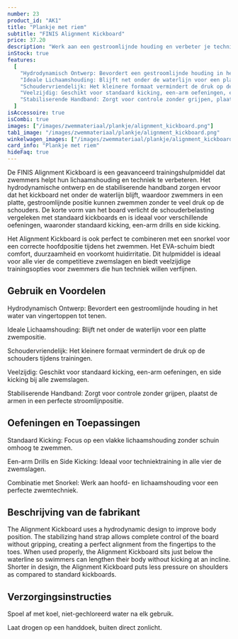 ```yaml
---
number: 23
product_id: "AK1"
title: "Plankje met riem"
subtitle: "FINIS Alignment Kickboard"
price: 37.20
description: "Werk aan een gestroomlijnde houding en verbeter je techniek met de FINIS Alignment Kickboard. Dit kickboard, ontworpen voor minimale belasting op de schouders, bevordert een ideale uitlijning van het lichaam van vingertoppen tot tenen."
inStock: true
features:
  [
    "Hydrodynamisch Ontwerp: Bevordert een gestroomlijnde houding in het water van vingertoppen tot tenen.",
    "Ideale Lichaamshouding: Blijft net onder de waterlijn voor een platte zwempositie.",
    "Schoudervriendelijk: Het kleinere formaat vermindert de druk op de schouders tijdens trainingen.",
    "Veelzijdig: Geschikt voor standaard kicking, een-arm oefeningen, en side kicking bij alle zwemslagen.",
    "Stabiliserende Handband: Zorgt voor controle zonder grijpen, plaatst de armen in een perfecte stroomlijnpositie.",
  ]
isAccessoire: true
isCombi: true
images: ["/images/zwemmateriaal/plankje/alignment_kickboard.png"]
tab1_image: "/images/zwemmateriaal/plankje/alignment_kickboard.png"
winkelwagen_images: ["/images/zwemmateriaal/plankje/alignment_kickboard.png"]
card_info: "Plankje met riem"
hideFaq: true
---
```


De FINIS Alignment Kickboard is een geavanceerd trainingshulpmiddel dat zwemmers helpt hun lichaamshouding en techniek te verbeteren. Het hydrodynamische ontwerp en de stabiliserende handband zorgen ervoor dat het kickboard net onder de waterlijn blijft, waardoor zwemmers in een platte, gestroomlijnde positie kunnen zwemmen zonder te veel druk op de schouders. De korte vorm van het board verlicht de schouderbelasting vergeleken met standaard kickboards en is ideaal voor verschillende oefeningen, waaronder standaard kicking, een-arm drills en side kicking.

Het Alignment Kickboard is ook perfect te combineren met een snorkel voor een correcte hoofdpositie tijdens het zwemmen. Het EVA-schuim biedt comfort, duurzaamheid en voorkomt huidirritatie. Dit hulpmiddel is ideaal voor alle vier de competitieve zwemslagen en biedt veelzijdige trainingsopties voor zwemmers die hun techniek willen verfijnen.

## Gebruik en Voordelen

Hydrodynamisch Ontwerp: Bevordert een gestroomlijnde houding in het water van vingertoppen tot tenen.

Ideale Lichaamshouding: Blijft net onder de waterlijn voor een platte zwempositie.

Schoudervriendelijk: Het kleinere formaat vermindert de druk op de schouders tijdens trainingen.

Veelzijdig: Geschikt voor standaard kicking, een-arm oefeningen, en side kicking bij alle zwemslagen.

Stabiliserende Handband: Zorgt voor controle zonder grijpen, plaatst de armen in een perfecte stroomlijnpositie.

## Oefeningen en Toepassingen

Standaard Kicking: Focus op een vlakke lichaamshouding zonder schuin omhoog te zwemmen.

Een-arm Drills en Side Kicking: Ideaal voor techniektraining in alle vier de zwemslagen.

Combinatie met Snorkel: Werk aan hoofd- en lichaamshouding voor een perfecte zwemtechniek.

## Beschrijving van de fabrikant

The Alignment Kickboard uses a hydrodynamic design to improve body position. The stabilizing hand strap allows complete control of the board without gripping, creating a perfect alignment from the fingertips to the toes. When used properly, the Alignment Kickboard sits just below the waterline so swimmers can lengthen their body without kicking at an incline. Shorter in design, the Alignment Kickboard puts less pressure on shoulders as compared to standard kickboards.

## Verzorgingsinstructies

Spoel af met koel, niet-gechloreerd water na elk gebruik.

Laat drogen op een handdoek, buiten direct zonlicht.
